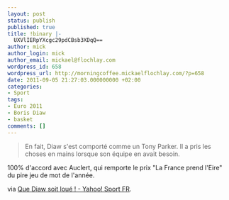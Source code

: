 ```yaml
---
layout: post
status: publish
published: true
title: !binary |-
  UXVlIERpYXcgc29pdCBsb3XDqQ==
author: mick
author_login: mick
author_email: mickael@flochlay.com
wordpress_id: 658
wordpress_url: http://morningcoffee.mickaelflochlay.com/?p=658
date: 2011-09-05 21:27:03.000000000 +02:00
categories:
- Sport
tags:
- Euro 2011
- Boris Diaw
- basket
comments: []
---
```

<blockquote>En fait, Diaw s'est comporté comme un Tony Parker. Il a pris les choses en mains lorsque son équipe en avait besoin.</blockquote>
100% d'accord avec Auclert, qui remporte le prix "La France prend l'Eire" du pire jeu de mot de l'année.

via <a href="http://fr.sports.yahoo.com/basketball/nba/blog/article/12528/que-diaw-soit-lou-/">Que Diaw soit loué ! - Yahoo! Sport FR</a>.

